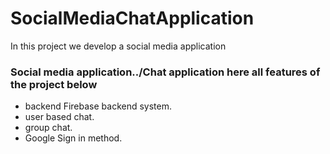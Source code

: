 # SocialMediaChatApplication
In this project we develop a social media application
### Social media application../Chat application here all features of the project below
- backend Firebase backend system.
- user based chat.
- group chat.
- Google Sign in method.
